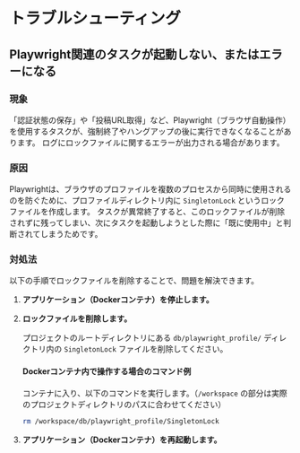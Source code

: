 # トラブルシューティング

## Playwright関連のタスクが起動しない、またはエラーになる

### 現象

「認証状態の保存」や「投稿URL取得」など、Playwright（ブラウザ自動操作）を使用するタスクが、強制終了やハングアップの後に実行できなくなることがあります。
ログにロックファイルに関するエラーが出力される場合があります。

### 原因

Playwrightは、ブラウザのプロファイルを複数のプロセスから同時に使用されるのを防ぐために、プロファイルディレクトリ内に `SingletonLock` というロックファイルを作成します。
タスクが異常終了すると、このロックファイルが削除されずに残ってしまい、次にタスクを起動しようとした際に「既に使用中」と判断されてしまうためです。

### 対処法

以下の手順でロックファイルを削除することで、問題を解決できます。

1.  **アプリケーション（Dockerコンテナ）を停止します。**

2.  **ロックファイルを削除します。**

    プロジェクトのルートディレクトリにある `db/playwright_profile/` ディレクトリ内の `SingletonLock` ファイルを削除してください。

    #### Dockerコンテナ内で操作する場合のコマンド例
    コンテナに入り、以下のコマンドを実行します。（`/workspace` の部分は実際のプロジェクトディレクトリのパスに合わせてください）
    ```bash
    rm /workspace/db/playwright_profile/SingletonLock
    ```

3.  **アプリケーション（Dockerコンテナ）を再起動します。**